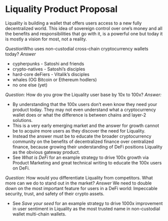 # Liquality Product Proposal
Liquality is building a wallet that offers users access to a new fully decentralized world. This idea of sovereign control over one’s money and all the benefits and responsibilities that go with it, is a powerful one but today it is mostly a vision for most, not a reality. 

*Question*Who uses non-custodial cross-chain cryptocurrency wallets today?
*Answer*
- cypherpunks - Satoshi and friends
- crypto-natives - Satoshi’s disciples
- hard-core deFiers - Vitalik’s disciples
- whales (OG Bitcoin or Ethereum hodlers)
- no one else (yet)

*Question:* How do you grow the Liquality user base by 10x to 100x?
*Answer:* 
* By understanding that the 100x users don’t even know they need your product today. They may not even understand what a cryptocurrency wallet does or what the difference is between chains and layer-2 solutions. 
* This is a very early emerging market and the answer for growth cannot be to acquire more users as they discover the need for Liquality. 
* Instead the answer must be to educate the broader cryptocurrency community on the benefits of decentralized finance over centralized finance, because growing their understanding of DeFi positions Liquality as the obvious gateway product.
* See *What is DeFi* for an example strategy to drive 100x growth via Product Marketing and great technical writing to educate the 100x users on DeFi.

*Question:* How would you differentiate Liquality from competitors. What more can we do to stand out in the market?
*Answer* We need to double down on the most important feature for users in a DeFi world: Impeccable security, trust, and safety of their crypto assets.
* See *Save your seed* for an example strategy to drive 1000x improvement in user sentiment in Liquality as the most trusted name in non-custodial wallet multi-chain wallets. 
